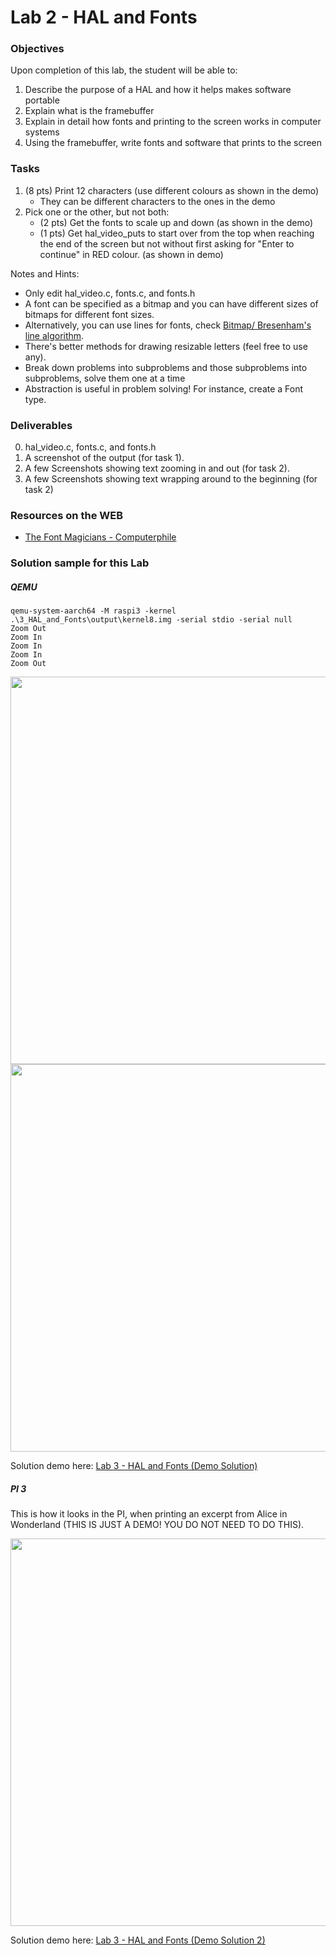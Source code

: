 # Lab 2 - HAL and Fonts

### Objectives
Upon completion of this lab, the student will be able to:

1. Describe the purpose of a HAL and how it helps makes software portable
2. Explain what is the framebuffer
3. Explain in detail how fonts and printing to the screen works in computer systems
4. Using the framebuffer, write fonts and software that prints to the screen

### Tasks
1. (8 pts) Print 12 characters (use different colours as shown in the demo)
    - They can be different characters to the ones in the demo
2. Pick one or the other, but not both:
    - (2 pts) Get the fonts to scale up and down (as shown in the demo)
    - (1 pts) Get hal_video_puts to start over from the top when reaching the end of the screen but not without first asking for "Enter to continue" in RED colour. (as shown in demo)

Notes and Hints:
- Only edit hal_video.c, fonts.c, and fonts.h
- A font can be specified as a bitmap and you can have different sizes of bitmaps for different
      font sizes.
- Alternatively, you can use lines for fonts, check [Bitmap/ Bresenham's line algorithm](https://rosettacode.org/wiki/Bitmap/Bresenham%27s_line_algorithm#C).
- There's better methods for drawing resizable letters (feel free to use any).
- Break down problems into subproblems and those subproblems into subproblems, solve them one at a time
- Abstraction is useful in problem solving! For instance, create a Font type.


### Deliverables
0. hal_video.c, fonts.c, and fonts.h
1. A screenshot of the output (for task 1).
2. A few Screenshots showing text zooming in and out (for task 2).
3. A few Screenshots showing text wrapping around to the beginning (for task 2)


### Resources on the WEB
- [The Font Magicians - Computerphile](https://www.youtube.com/watch?v=jAdspOtgciQ)


### Solution sample for this Lab
##### QEMU
```ba)sh
qemu-system-aarch64 -M raspi3 -kernel .\3_HAL_and_Fonts\output\kernel8.img -serial stdio -serial null            
Zoom Out
Zoom In
Zoom In
Zoom In
Zoom Out
```

<img src="https://github.com/rromanotero/os_labs/blob/master/2_HAL_and_Fonts/images/lab_solution.png" width="620"/>
<img src="https://github.com/rromanotero/os_labs/blob/master/2_HAL_and_Fonts/images/lab_solution_2.png" width="620"/>

Solution demo here: [Lab 3 - HAL and Fonts (Demo Solution)](https://youtu.be/Hc10FpHZZhk)

##### PI 3

This is how it looks in the PI, when printing an excerpt from Alice in Wonderland (THIS IS JUST A DEMO! YOU DO NOT NEED TO DO THIS).

<img src="https://github.com/rromanotero/os_labs/blob/master/2_HAL_and_Fonts/images/lab_solution_pi.jpg" width="620"/>

Solution demo here: [Lab 3 - HAL and Fonts (Demo Solution 2)](https://youtu.be/zghl6RQ6Fqo)
